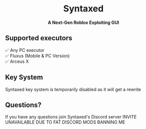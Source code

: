 <div align="center">
  
  # Syntaxed
  
  **A Next-Gen Roblox Exploiting GUI**

</div>

## Supported executors
✅ Any PC executor <br>
✅ Fluxus (Mobile & PC Version) <br>
✅ Arceus X

## Key System
Syntaxed key system is temporarily disabled as it will get a rewrite

## Questions?
If you have any questions join Syntaxed's Discord server
INVITE UNAVAILABLE DUE TO FAT DISCORD MODS BANNING ME

